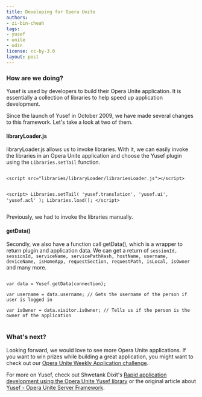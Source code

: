 ```yaml
---
title: Developing for Opera Unite
authors:
- zi-bin-cheah
tags:
- yusef
- unite
- odin
license: cc-by-3.0
layout: post
---
```


<h3>How are we doing?</h3>
<p>
Yusef is used by developers to build their Opera Unite application. It is essentially a collection of libraries to help speed up application development.
</p>
<p>
Since the launch of Yusef in October 2009, we have made several changes to this framework. Let&#39;s take a look at two of them.
</p>
<h4>libraryLoader.js</h4>
<p>
libraryLoader.js allows us to invoke libraries.  With it, we can easily invoke the libraries in an Opera Unite application and choose the Yusef plugin using the <code>Libraries.setTail</code> function.
</p>
<pre>
<code>
&lt;script src=&quot;libraries/libraryLoader/librariesLoader.js&quot;&gt;&lt;/script&gt;

&lt;script&gt;
  Libraries.setTail( &#39;yusef.translation&#39;, &#39;yusef.ui&#39;, &#39;yusef.acl&#39; );
  Libraries.load();
&lt;/script&gt;
</code>
</pre>
<p>
Previously, we had to invoke the libraries manually.
</p>
<h4>getData()</h4>
<p>
Secondly, we also have a function call getData(), which is a wrapper to return plugin and application data. We can get a return of <code>sessionId, sessionId, serviceName, servicePathHash, hostName, username, deviceName, isHomeApp, requestSection, requestPath, isLocal, isOwner</code> and many more.

<pre>
<code>
var data = Yusef.getData(connection);

var username = data.username; // Gets the username of the person if user is logged in

var isOwner = data.visitor.isOwner; // Tells us if the person is the owner of the application
</code>
</pre>


<h3>What&#39;s next?</h3>
<p>
Looking forward, we would love to see more Opera Unite applications. If you want to win prizes while building a great application, you might want to check out our <a href="http://unite.opera.com/develop/contest/">Opera Unite Weekly Application challenge</a>.
</p>
<p>
For more on Yusef, check out Shwetank Dixit&#39;s <a href="http://dev.opera.com/articles/view/rapid-unite-app-development-with-yusef/">Rapid application development using the Opera Unite Yusef library</a> or the original article about <a href="http://dev.opera.com/articles/view/yusef-the-unite-server-framework/">Yusef - Opera Unite Server Framework</a>.
</p></p>
